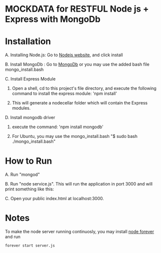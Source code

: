 MOCKDATA for RESTFUL Node js + Express with MongoDb
===================================================


Installation
============
A. Installing Node.js: Go to [Nodejs website](http://nodejs.org), and click install 

B. Install MongoDb : Go to [MongoDb](http://docs.mongodb.org/manual/installation/) or you may use the added bash file mongo_install.bash

C. Install Express Module

  1. Open a shell, cd to this project's file directory, and execute the following command to install the express module: 'npm install'
  
  2. This will generate a nodecellar folder which will contain the Express modules.

D. Install mongodb driver

  1. execute the command: 'npm install mongodb'
	
  2. For Ubuntu, you may use the mongo_install.bash "$ sudo bash ./mongo_install.bash"


How to Run
==========
A. Run "mongod"

B. Run "node service.js". This will run the application in port 3000 and will print something like this:

C. Open your public index.html at localhost:3000.


Notes
=====
To make the node server running continuosly, you may install [node forever](https://github.com/nodejitsu/forever) and run 

	forever start server.js

